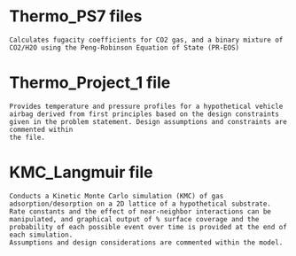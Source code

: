 # Thermo_PS7 files
    Calculates fugacity coefficients for CO2 gas, and a binary mixture of CO2/H2O using the Peng-Robinson Equation of State (PR-EOS)

# Thermo_Project_1 file
    Provides temperature and pressure profiles for a hypothetical vehicle airbag derived from first principles based on the design constraints given in the problem statement. Design assumptions and constraints are commented within 
    the file.

# KMC_Langmuir file
    Conducts a Kinetic Monte Carlo simulation (KMC) of gas adsorption/desorption on a 2D lattice of a hypothetical substrate. 
    Rate constants and the effect of near-neighbor interactions can be manipulated, and graphical output of % surface coverage and the probability of each possible event over time is provided at the end of each simulation.
    Assumptions and design considerations are commented within the model.

